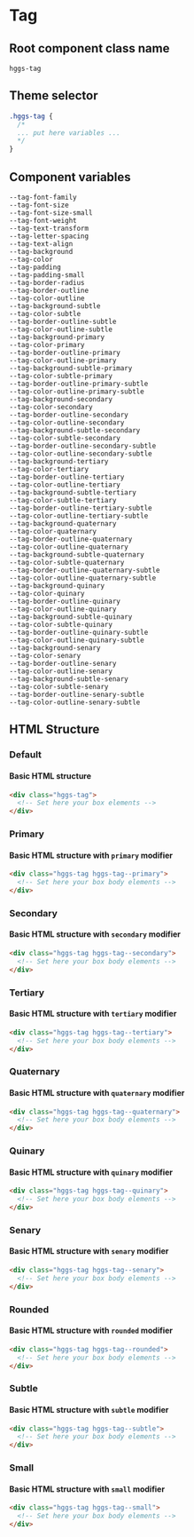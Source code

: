 # Tag

## Root component class name

`hggs-tag`

## Theme selector

```css
.hggs-tag {
  /*
  ... put here variables ...
  */
}
```

## Component variables

```
--tag-font-family
--tag-font-size
--tag-font-size-small
--tag-font-weight
--tag-text-transform
--tag-letter-spacing
--tag-text-align
--tag-background
--tag-color
--tag-padding
--tag-padding-small
--tag-border-radius
--tag-border-outline
--tag-color-outline
--tag-background-subtle
--tag-color-subtle
--tag-border-outline-subtle
--tag-color-outline-subtle
--tag-background-primary
--tag-color-primary
--tag-border-outline-primary
--tag-color-outline-primary
--tag-background-subtle-primary
--tag-color-subtle-primary
--tag-border-outline-primary-subtle
--tag-color-outline-primary-subtle
--tag-background-secondary
--tag-color-secondary
--tag-border-outline-secondary
--tag-color-outline-secondary
--tag-background-subtle-secondary
--tag-color-subtle-secondary
--tag-border-outline-secondary-subtle
--tag-color-outline-secondary-subtle
--tag-background-tertiary
--tag-color-tertiary
--tag-border-outline-tertiary
--tag-color-outline-tertiary
--tag-background-subtle-tertiary
--tag-color-subtle-tertiary
--tag-border-outline-tertiary-subtle
--tag-color-outline-tertiary-subtle
--tag-background-quaternary
--tag-color-quaternary
--tag-border-outline-quaternary
--tag-color-outline-quaternary
--tag-background-subtle-quaternary
--tag-color-subtle-quaternary
--tag-border-outline-quaternary-subtle
--tag-color-outline-quaternary-subtle
--tag-background-quinary
--tag-color-quinary
--tag-border-outline-quinary
--tag-color-outline-quinary
--tag-background-subtle-quinary
--tag-color-subtle-quinary
--tag-border-outline-quinary-subtle
--tag-color-outline-quinary-subtle
--tag-background-senary
--tag-color-senary
--tag-border-outline-senary
--tag-color-outline-senary
--tag-background-subtle-senary
--tag-color-subtle-senary
--tag-border-outline-senary-subtle
--tag-color-outline-senary-subtle
```

## HTML Structure

### Default

#### Basic HTML structure

```html
<div class="hggs-tag">
  <!-- Set here your box elements -->
</div>
```

### Primary

#### Basic HTML structure with `primary` modifier

```html
<div class="hggs-tag hggs-tag--primary">
  <!-- Set here your box body elements -->
</div>
```

### Secondary

#### Basic HTML structure with `secondary` modifier

```html
<div class="hggs-tag hggs-tag--secondary">
  <!-- Set here your box body elements -->
</div>
```

### Tertiary

#### Basic HTML structure with `tertiary` modifier

```html
<div class="hggs-tag hggs-tag--tertiary">
  <!-- Set here your box body elements -->
</div>
```

### Quaternary

#### Basic HTML structure with `quaternary` modifier

```html
<div class="hggs-tag hggs-tag--quaternary">
  <!-- Set here your box body elements -->
</div>
```

### Quinary

#### Basic HTML structure with `quinary` modifier

```html
<div class="hggs-tag hggs-tag--quinary">
  <!-- Set here your box body elements -->
</div>
```

### Senary

#### Basic HTML structure with `senary` modifier

```html
<div class="hggs-tag hggs-tag--senary">
  <!-- Set here your box body elements -->
</div>
```

### Rounded

#### Basic HTML structure with `rounded` modifier

```html
<div class="hggs-tag hggs-tag--rounded">
  <!-- Set here your box body elements -->
</div>
```

### Subtle

#### Basic HTML structure with `subtle` modifier

```html
<div class="hggs-tag hggs-tag--subtle">
  <!-- Set here your box body elements -->
</div>
```

### Small

#### Basic HTML structure with `small` modifier

```html
<div class="hggs-tag hggs-tag--small">
  <!-- Set here your box body elements -->
</div>
```
